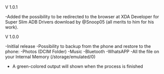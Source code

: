 V 1.0.1

-Added the possibility to be redirected to the browser at XDA Developer for Super Slim ADB 
 Drivers download by @Snoop05 (all merits to him for his work).
 
 V 1.0.0
 
 -Initlial release
 -Possibility to backup from the phone and restore to the phone:
  -Photos (DCIM Folder)
  -Music
  -Bluetooth
  -WhatsAPP
  -All the file on your Internal Memory (/storage/emulated/0)
 - A green-colored output will shown when the process is finished
